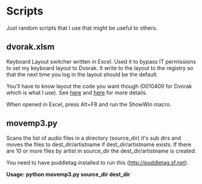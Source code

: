 Scripts
=======

Just random scripts that I use that might be useful to others.

dvorak.xlsm
-----------

Keyboard Layout switcher written in Excel. Used it to bypass IT permissions
to set my keyboard layout to Dvorak. It write to the layout to the registry
so that the next time you log in the layout should be the default.


You'll have to know layout the code you want though (0010409 for Dvorak which is what I use). See
[here](http://msdn.microsoft.com/en-us/library/windows/desktop/dd318691\(v=vs.85\).aspx)
and [here](http://msdn.microsoft.com/en-us/library/windows/desktop/dd318693\(v=vs.85\).aspx) for more details.

When opened in Excel, press Alt+F8 and run the ShowWin macro.

movemp3.py
----------
Scans the list of audio files in a directory (source_dir) it's sub dirs
and moves the files to dest_dir/artistname if dest_dir/artistname exists.
If there are 10 or more files by artist in source_dir the dest_dir/artistname
is created.

You need to have puddletag installed to run this (http://puddletag.sf.net).

**Usage: python movemp3.py source_dir dest_dir**

